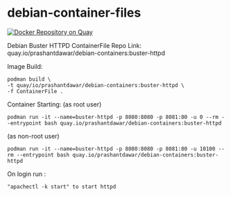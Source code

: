 # debian-container-files
[![Docker Repository on Quay](https://quay.io/repository/prashantdawar/debian-containers/status "Docker Repository on Quay")](https://quay.io/repository/prashantdawar/debian-containers)

Debian Buster HTTPD ContainerFile
Repo Link: quay.io/prashantdawar/debian-containers:buster-httpd





Image Build:



    podman build \
    -t quay/io/prashantdawar/debian-containers:buster-httpd \
    -f ContainerFile .

Container Starting:
(as root user) 
    
    podman run -it --name=buster-httpd -p 8080:8080 -p 8081:80 -u 0 --rm --entrypoint bash quay.io/prashantdawar/debian-containers:buster-httpd

(as non-root user) 

    podman run -it --name=buster-httpd -p 8080:8080 -p 8081:80 -u 10100 --rm --entrypoint bash quay.io/prashantdawar/debian-containers:buster-httpd

On login run : 

    "apachectl -k start" to start httpd